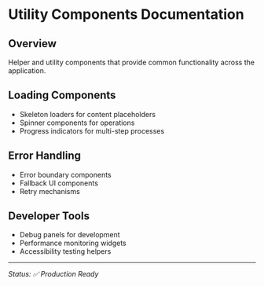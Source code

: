 # Utility Components Documentation

## Overview
Helper and utility components that provide common functionality across the application.

## Loading Components
- Skeleton loaders for content placeholders
- Spinner components for operations
- Progress indicators for multi-step processes

## Error Handling
- Error boundary components
- Fallback UI components
- Retry mechanisms

## Developer Tools
- Debug panels for development
- Performance monitoring widgets
- Accessibility testing helpers

---
*Status: ✅ Production Ready*